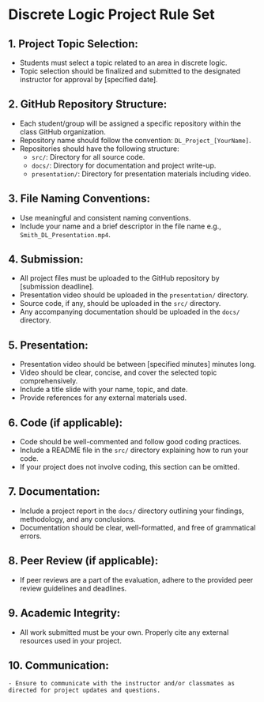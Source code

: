 # Discrete Logic Project Rule Set

## 1. **Project Topic Selection:**
   - Students must select a topic related to an area in discrete logic. 
   - Topic selection should be finalized and submitted to the designated instructor for approval by [specified date].

## 2. **GitHub Repository Structure:**
   - Each student/group will be assigned a specific repository within the class GitHub organization.
   - Repository name should follow the convention: `DL_Project_[YourName]`.
   - Repositories should have the following structure:
     - `src/`: Directory for all source code.
     - `docs/`: Directory for documentation and project write-up.
     - `presentation/`: Directory for presentation materials including video.

## 3. **File Naming Conventions:**
   - Use meaningful and consistent naming conventions.
   - Include your name and a brief descriptor in the file name e.g., `Smith_DL_Presentation.mp4`.

## 4. **Submission:**
   - All project files must be uploaded to the GitHub repository by [submission deadline].
   - Presentation video should be uploaded in the `presentation/` directory.
   - Source code, if any, should be uploaded in the `src/` directory.
   - Any accompanying documentation should be uploaded in the `docs/` directory.

## 5. **Presentation:**
   - Presentation video should be between [specified minutes] minutes long.
   - Video should be clear, concise, and cover the selected topic comprehensively.
   - Include a title slide with your name, topic, and date.
   - Provide references for any external materials used.

## 6. **Code (if applicable):**
   - Code should be well-commented and follow good coding practices.
   - Include a README file in the `src/` directory explaining how to run your code.
   - If your project does not involve coding, this section can be omitted.

## 7. **Documentation:**
   - Include a project report in the `docs/` directory outlining your findings, methodology, and any conclusions.
   - Documentation should be clear, well-formatted, and free of grammatical errors.

## 8. **Peer Review (if applicable):**
   - If peer reviews are a part of the evaluation, adhere to the provided peer review guidelines and deadlines.

## 9. **Academic Integrity:**
   - All work submitted must be your own. Properly cite any external resources used in your project.

## 10. **Communication:**
    - Ensure to communicate with the instructor and/or classmates as directed for project updates and questions.
